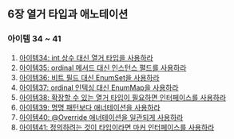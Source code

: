 ## 6장 열거 타입과 애노테이션
### 아이템 34 ~ 41
1. [아이템34: int 상수 대신 열거 타입을 사용하라]()
2. [아이템35: ordinal 메서드 대신 인스턴스 펼드를 사용하라]()
3. [아이템36: 비트 필드 대신 EnumSet을 사용하라]()
4. [아이템37: ordinal 인텍싱 대신 EnumMap을 사용하라]()
5. [아이템38: 확장할 수 있는 열거 타입이 필요하면 인터페이스를 사용하라]()
6. [아이템39: 명명 패턴보다 애너테이션을 사용하라]()
7. [아이템40: @Override 애너테이션을 일관되게 사용하라]()
8. [아이템41: 정의하려는 것이 타입이라면 마커 인터페이스를 사용하라]()

